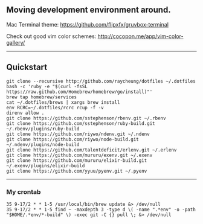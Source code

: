 Moving development environment around.
------

Mac Terminal theme: https://github.com/flipxfx/gruvbox-terminal

Check out good vim color schemes: http://cocopon.me/app/vim-color-gallery/

------

## Quickstart

    git clone --recursive http://github.com/raycheung/dotfiles ~/.dotfiles
    bash -c 'ruby -e "$(curl -fsSL https://raw.github.com/Homebrew/homebrew/go/install)"'
    brew tap homebrew/services
    cat ~/.dotfiles/brews | xargs brew install
    env RCRC=~/.dotfiles/rcrc rcup -f -v
    direnv allow .
    git clone https://github.com/sstephenson/rbenv.git ~/.rbenv
    git clone https://github.com/sstephenson/ruby-build.git ~/.rbenv/plugins/ruby-build
    git clone https://github.com/riywo/ndenv.git ~/.ndenv
    git clone https://github.com/riywo/node-build.git ~/.ndenv/plugins/node-build
    git clone https://github.com/talentdeficit/erlenv.git ~/.erlenv
    git clone https://github.com/mururu/exenv.git ~/.exenv
    git clone https://github.com/mururu/elixir-build.git ~/.exenv/plugins/elixir-build
    git clone https://github.com/yyuu/pyenv.git ~/.pyenv

------

### My crontab

    35 9-17/2 * * 1-5 /usr/local/bin/brew update &> /dev/null
    35 9-17/2 * * 1-5 find ~ -maxdepth 3 -type d \( -name ".*env" -o -path "$HOME/.*env/*-build" \) -exec git -C {} pull \; &> /dev/null

